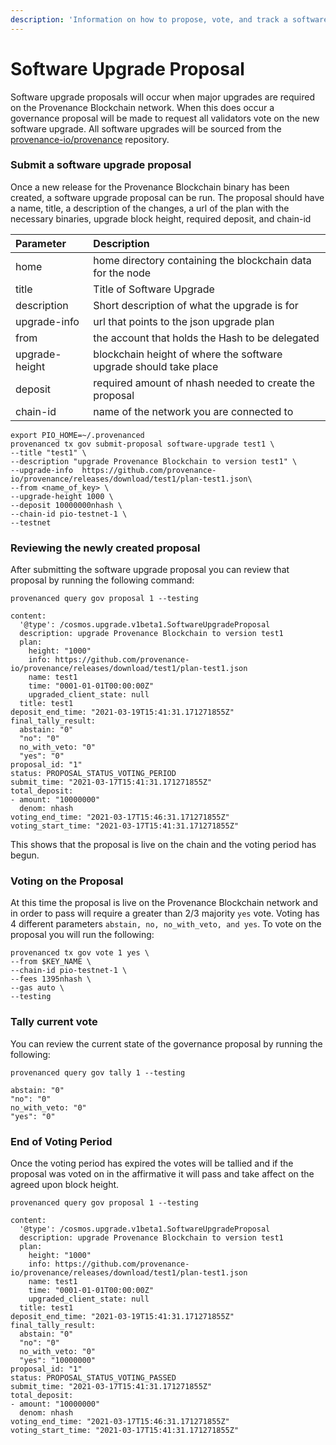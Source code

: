 ```yaml
---
description: 'Information on how to propose, vote, and track a software upgrade proposal'
---
```


# Software Upgrade Proposal

Software upgrade proposals will occur when major upgrades are required on the Provenance Blockchain network. When this does occur a governance proposal will be made to request all validators vote on the new software upgrade. All software upgrades will be sourced from the [provenance-io/provenance](https://github.com/provenance-io/provenance) repository.

### Submit a software upgrade proposal

Once a new release for the Provenance Blockchain binary has been created, a software upgrade proposal can be run. The proposal should have a name, title, a description of the changes, a url of the plan with the necessary binaries, upgrade block height, required deposit, and chain-id

| Parameter | Description |
| :--- | :--- |
| home | home directory containing the blockchain data for the node |
| title | Title of Software Upgrade |
| description | Short description of what the upgrade is for |
| upgrade-info | url that points to the json upgrade plan |
| from | the account that holds the Hash to be delegated |
| upgrade-height | blockchain height of where the software upgrade should take place |
| deposit | required amount of nhash needed to create the proposal |
| chain-id | name of the network you are connected to |

```text
export PIO_HOME=~/.provenanced
provenanced tx gov submit-proposal software-upgrade test1 \
--title "test1" \
--description "upgrade Provenance Blockchain to version test1" \
--upgrade-info  https://github.com/provenance-io/provenance/releases/download/test1/plan-test1.json\
--from <name_of_key> \
--upgrade-height 1000 \
--deposit 10000000nhash \
--chain-id pio-testnet-1 \
--testnet
```

### Reviewing the newly created proposal

After submitting the software upgrade proposal you can review that proposal by running the following command:

```text
provenanced query gov proposal 1 --testing
```

```text
content:
  '@type': /cosmos.upgrade.v1beta1.SoftwareUpgradeProposal
  description: upgrade Provenance Blockchain to version test1
  plan:
    height: "1000"
    info: https://github.com/provenance-io/provenance/releases/download/test1/plan-test1.json
    name: test1
    time: "0001-01-01T00:00:00Z"
    upgraded_client_state: null
  title: test1
deposit_end_time: "2021-03-19T15:41:31.171271855Z"
final_tally_result:
  abstain: "0"
  "no": "0"
  no_with_veto: "0"
  "yes": "0"
proposal_id: "1"
status: PROPOSAL_STATUS_VOTING_PERIOD
submit_time: "2021-03-17T15:41:31.171271855Z"
total_deposit:
- amount: "10000000"
  denom: nhash
voting_end_time: "2021-03-17T15:46:31.171271855Z"
voting_start_time: "2021-03-17T15:41:31.171271855Z"
```

This shows that the proposal is live on the chain and the voting period has begun. 

### Voting on the Proposal

At this time the proposal is live on the Provenance Blockchain network and in order to pass will require a greater than 2/3 majority `yes` vote. Voting has 4 different parameters `abstain, no, no_with_veto, and yes`. To vote on the proposal you will run the following:

```text
provenanced tx gov vote 1 yes \
--from $KEY_NAME \
--chain-id pio-testnet-1 \
--fees 1395nhash \
--gas auto \
--testing
```

### Tally current vote 

You can review the current state of the governance proposal by running the following:

```text
provenanced query gov tally 1 --testing
```

```text
abstain: "0"
"no": "0"
no_with_veto: "0"
"yes": "0"
```

### End of Voting Period

Once the voting period has expired the votes will be tallied and if the proposal was voted on in the affirmative it will pass and take affect on the agreed upon block height.

```text
provenanced query gov proposal 1 --testing
```

```text
content:
  '@type': /cosmos.upgrade.v1beta1.SoftwareUpgradeProposal
  description: upgrade Provenance Blockchain to version test1
  plan:
    height: "1000"
    info: https://github.com/provenance-io/provenance/releases/download/test1/plan-test1.json
    name: test1
    time: "0001-01-01T00:00:00Z"
    upgraded_client_state: null
  title: test1
deposit_end_time: "2021-03-19T15:41:31.171271855Z"
final_tally_result:
  abstain: "0"
  "no": "0"
  no_with_veto: "0"
  "yes": "10000000"
proposal_id: "1"
status: PROPOSAL_STATUS_VOTING_PASSED
submit_time: "2021-03-17T15:41:31.171271855Z"
total_deposit:
- amount: "10000000"
  denom: nhash
voting_end_time: "2021-03-17T15:46:31.171271855Z"
voting_start_time: "2021-03-17T15:41:31.171271855Z"
```

